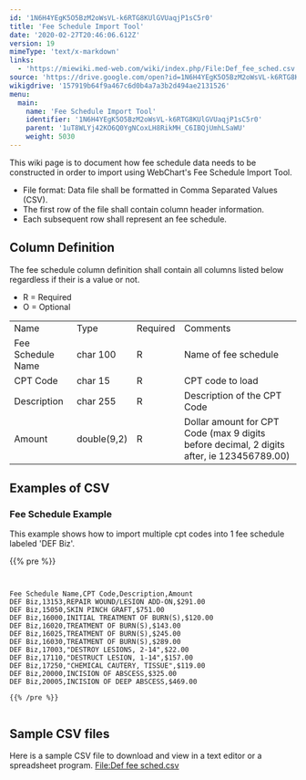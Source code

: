 ```yaml
---
id: '1N6H4YEgK5O5BzM2oWsVL-k6RTG8KUlGVUaqjP1sC5r0'
title: 'Fee Schedule Import Tool'
date: '2020-02-27T20:46:06.612Z'
version: 19
mimeType: 'text/x-markdown'
links:
  - 'https://miewiki.med-web.com/wiki/index.php/File:Def_fee_sched.csv'
source: 'https://drive.google.com/open?id=1N6H4YEgK5O5BzM2oWsVL-k6RTG8KUlGVUaqjP1sC5r0'
wikigdrive: '157919b64f9a467c6d0b4a7a3b2d494ae2131526'
menu:
  main:
    name: 'Fee Schedule Import Tool'
    identifier: '1N6H4YEgK5O5BzM2oWsVL-k6RTG8KUlGVUaqjP1sC5r0'
    parent: '1uT8WLYj42KO6Q0YgNCoxLH8RikMH_C6IBQjUmhLSaWU'
    weight: 5030
---
```

This wiki page is to document how fee schedule data needs to be constructed in order to import using WebChart's Fee Schedule Import Tool.
* File format: Data file shall be formatted in Comma Separated Values (CSV).
* The first row of the file shall contain column header information.
* Each subsequent row shall represent an fee schedule.
  
## **Column Definition**  
  
The fee schedule column definition shall contain all columns listed below regardless if their is a value or not.
* R = Required
* O = Optional

<table>
<tr>
<td>Name</td>
<td>Type</td>
<td>Required</td>
<td>Comments</td>
</tr>
<tr>
<td>Fee Schedule Name</td>
<td>char 100</td>
<td>R</td>
<td>Name of fee schedule</td>
</tr>
<tr>
<td>CPT Code</td>
<td>char 15</td>
<td>R</td>
<td>CPT code to load</td>
</tr>
<tr>
<td>Description</td>
<td>char 255</td>
<td>R</td>
<td>Description of the CPT Code</td>
</tr>
<tr>
<td>Amount</td>
<td>double(9,2)</td>
<td>R</td>
<td>Dollar amount for CPT Code (max 9 digits before decimal, 2 digits after, ie 123456789.00)</td>
</tr>

</table>
  
## **Examples of CSV**  

  
### **Fee Schedule Example**  
  
This example shows how to import multiple cpt codes into 1 fee schedule labeled 'DEF Biz'.

{{% pre %}}
```
  
  
Fee Schedule Name,CPT Code,Description,Amount  
DEF Biz,13153,REPAIR WOUND/LESION ADD-ON,$291.00  
DEF Biz,15050,SKIN PINCH GRAFT,$751.00  
DEF Biz,16000,INITIAL TREATMENT OF BURN(S),$120.00  
DEF Biz,16020,TREATMENT OF BURN(S),$143.00  
DEF Biz,16025,TREATMENT OF BURN(S),$245.00  
DEF Biz,16030,TREATMENT OF BURN(S),$289.00  
DEF Biz,17003,"DESTROY LESIONS, 2-14",$22.00  
DEF Biz,17110,"DESTRUCT LESION, 1-14",$157.00  
DEF Biz,17250,"CHEMICAL CAUTERY, TISSUE",$119.00  
DEF Biz,20000,INCISION OF ABSCESS,$325.00  
DEF Biz,20005,INCISION OF DEEP ABSCESS,$469.00  
  
{{% /pre %}}  
  

```
  
## **Sample CSV files**  

Here is a sample CSV file to download and view in a text editor or a spreadsheet program.
[File:Def fee sched.csv](https://miewiki.med-web.com/wiki/index.php/File:Def_fee_sched.csv)
